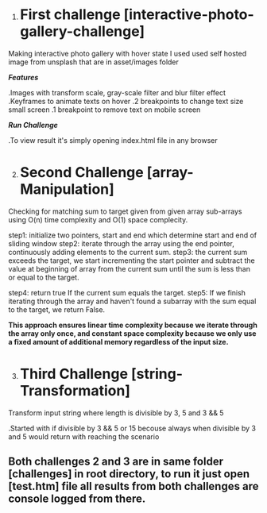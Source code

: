 1. # First challenge [interactive-photo-gallery-challenge]

Making interactive photo gallery with hover state I used used self hosted image from unsplash that are in asset/images folder

**_Features_**

.Images with transform scale, gray-scale filter and blur filter effect
.Keyframes to animate texts on hover
.2 breakpoints to change text size small screen
.1 breakpoint to remove text on mobile screen

**_Run Challenge_**

.To view result it's simply opening index.html file in any browser

2.  # Second Challenge [array-Manipulation]

Checking for matching sum to target given from given array sub-arrays using O(n) time complexity and O(1) space complecity.

step1: initialize two pointers, start and end which determine start and end of sliding window
step2: iterate through the array using the end pointer, continuously adding elements to the current sum.
step3: the current sum exceeds the target, we start incrementing the start pointer and subtract the value at beginning of array from the current sum until the sum is less than or equal to the target.

step4: return true If the current sum equals the target.
step5: If we finish iterating through the array and haven't found a subarray with the sum equal to the target, we return False.

**This approach ensures linear time complexity because we iterate through the array only once, and constant space complexity because we only use a fixed amount of additional memory regardless of the input size.**

3. # Third Challenge [string-Transformation]

Transform input string where length is divisible by 3, 5 and 3 && 5

.Started with if divisible by 3 && 5 or 15 becouse always when divisible by 3 and 5 would return with reaching the scenario

## Both challenges 2 and 3 are in same folder [challenges] in root directory, to run it just open [test.htm] file all results from both challenges are console logged from there.
